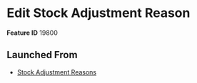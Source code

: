 # Edit Stock Adjustment Reason

**Feature ID** 19800

## Launched From

- [Stock Adjustment Reasons](Stock%20Adjustment%20Reasons.md)











































































